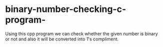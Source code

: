# binary-number-checking-c-program-
Using this cpp program we can check whether the given number is binary or not and also it will be converted into 1's compliment.
